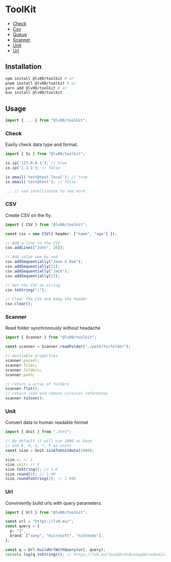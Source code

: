 # ToolKit

- [Check](#check)
- [Csv](#csv)
- [Queue](#queue)
- [Scanner](#scanner)
- [Unit](#unit)
- [Url](#url)

## Installation

```bash
npm install @lv00/toolkit # or
pnpm install @lv00/toolkit # or
yarn add @lv00/toolkit # or
bun install @lv00/toolkit
```

## Usage

```typescript
import { ... } from "@lv00/toolkit";
```


### Check

Easily check data type and format.

```typescript
import { Is } from "@lv00/toolkit";

is.ip('127.0.0.1'); // true
is.ip('1.1.1'); // false

is.email('test@test.local'); // true
is.email('test@test'); // false

... // use intellicense to see more
```


### CSV

Create CSV on the fly.

```typescript
import { CSV } from "@lv00/toolkit";

const csv = new CSV({ header: ["name", "age"] });

// Add a line to the CSV
csv.addLine(["John", 20]);

// Add value one by one
csv.addSequentially("Jane & Doe");
csv.addSequentially(21);
csv.addSequentially("Jack");
csv.addSequentially(22);

// Get the CSV as string
csv.toString("|");

// Clear the CSV and keep the header
csv.clear();
```



### Scanner

Read folder synchronously without headache

```typescript
import { Scanner } from "@lv00/toolkit";

const scanner = Scanner.readFolder("./path/to/folder");

// Available properties
scanner.parent;
scanner.files;
scanner.folders;
scanner.path;

// return a array of folders
scanner.flat();
// return json and remove circular references
scanner.toJson();
```

### Unit

Convert data to human readable format

```typescript
import { Unit } from "./src";

// By default it will use 1000 as base
// and K, M, G, T, P as units
const size = Unit.sizeToUnitAuto(1000);

size.n; // 1
size.unit; // K
size.toString(); // 1.K
size.round(2); // 1.00
size.roundToString(2); // 1.00K
```

### Url

Conviniently build urls with query parameters.

```typescript
import { Url } from "@lv00/toolkit";

const url = "https://lv0.eu/";
const query = {
  p: "2",
  brand: ["sony", "microsoft", "nintendo"],
};

const q = Url.buildUrlWithQuery(url, query);
console.log(q.toString()); // https://lv0.eu/?p=2&brand=sony&brand=microsoft&brand=nintendo'
```

